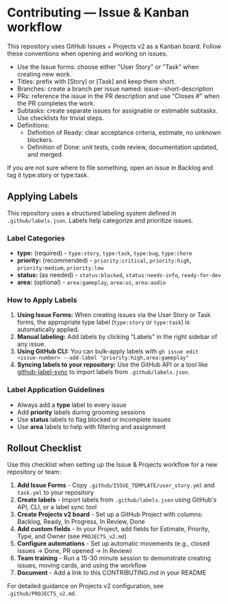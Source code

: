# Contributing — Issue & Kanban workflow

This repository uses GitHub Issues + Projects v2 as a Kanban board. Follow these conventions when opening and working on issues.

- Use the Issue forms: choose either "User Story" or "Task" when creating new work.
- Titles: prefix with [Story] or [Task] and keep them short.
- Branches: create a branch per issue named: issue-<number>-short-description
- PRs: reference the issue in the PR description and use "Closes #<issue>" when the PR completes the work.
- Subtasks: create separate issues for assignable or estimable subtasks. Use checklists for trivial steps.
- Definitions:
  - Definition of Ready: clear acceptance criteria, estimate, no unknown blockers.
  - Definition of Done: unit tests, code review, documentation updated, and merged.

If you are not sure where to file something, open an issue in Backlog and tag it type:story or type:task.

## Applying Labels

This repository uses a structured labeling system defined in `.github/labels.json`. Labels help categorize and prioritize issues.

### Label Categories

- **type:** (required) - `type:story`, `type:task`, `type:bug`, `type:chore`
- **priority:** (recommended) - `priority:critical`, `priority:high`, `priority:medium`, `priority:low`
- **status:** (as needed) - `status:blocked`, `status:needs-info`, `ready-for-dev`
- **area:** (optional) - `area:gameplay`, `area:ui`, `area:audio`

### How to Apply Labels

1. **Using Issue Forms:** When creating issues via the User Story or Task forms, the appropriate type label (`type:story` or `type:task`) is automatically applied.
2. **Manual labeling:** Add labels by clicking "Labels" in the right sidebar of any issue.
3. **Using GitHub CLI:** You can bulk-apply labels with `gh issue edit <issue-number> --add-label "priority:high,area:gameplay"`
4. **Syncing labels to your repository:** Use the GitHub API or a tool like [github-label-sync](https://github.com/Financial-Times/github-label-sync) to import labels from `.github/labels.json`.

### Label Application Guidelines

- Always add a **type** label to every issue
- Add **priority** labels during grooming sessions
- Use **status** labels to flag blocked or incomplete issues
- Use **area** labels to help with filtering and assignment

## Rollout Checklist

Use this checklist when setting up the Issue & Projects workflow for a new repository or team:

1. **Add Issue Forms** - Copy `.github/ISSUE_TEMPLATE/user_story.yml` and `task.yml` to your repository
2. **Create labels** - Import labels from `.github/labels.json` using GitHub's API, CLI, or a label sync tool
3. **Create Projects v2 board** - Set up a GitHub Project with columns: Backlog, Ready, In Progress, In Review, Done
4. **Add custom fields** - In your Project, add fields for Estimate, Priority, Type, and Owner (see `PROJECTS_v2.md`)
5. **Configure automations** - Set up automatic movements (e.g., closed issues → Done, PR opened → In Review)
6. **Team training** - Run a 15-30 minute session to demonstrate creating issues, moving cards, and using the workflow
7. **Document** - Add a link to this CONTRIBUTING.md in your README

For detailed guidance on Projects v2 configuration, see `.github/PROJECTS_v2.md`.
